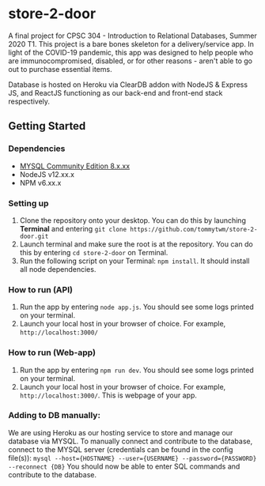 # store-2-door
A final project for CPSC 304 - Introduction to Relational Databases, Summer 2020 T1. This project is a bare bones skeleton for a delivery/service app. In light of the COVID-19 pandemic, this app was designed to help people who are immunocompromised, disabled, or for other reasons - aren't able to go out to purchase essential items.

Database is hosted on Heroku via ClearDB addon with NodeJS & Express JS, and ReactJS functioning as our back-end and front-end stack respectively.

## Getting Started

### Dependencies
- [MYSQL Community Edition 8.x.xx](https://www.mysql.com/products/community/)
- NodeJS v12.xx.x
- NPM v6.xx.x

### Setting up
1. Clone the repository onto your desktop. You can do this by launching **Terminal** and entering `git clone https://github.com/tommytwm/store-2-door.git`
2. Launch terminal and make sure the root is at the repository. You can do this by entering `cd store-2-door` on Terminal.
3. Run the following script on your Terminal: `npm install`. It should install all node dependencies.

### How to run (API)
1. Run the app by entering `node app.js`. You should see some logs printed on your terminal.
2. Launch your local host in your browser of choice. For example, `http://localhost:3000/`

### How to run (Web-app)
1. Run the app by entering `npm run dev`. You should see some logs printed on your terminal.
2. Launch your local host in your browser of choice. For example, `http://localhost:3000/`. This is webpage of your app.

### Adding to DB manually:
We are using Heroku as our hosting service to store and manage our database via MYSQL. To manually connect and contribute to the database, connect to the MYSQL server (credentials can be found in the config file(s)): `mysql --host={HOSTNAME} --user={USERNAME} --password={PASSWORD} --reconnect {DB}`
You should now be able to enter SQL commands and contribute to the database.

